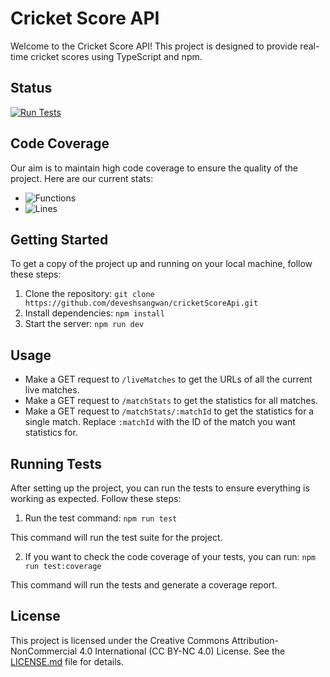 # Cricket Score API

Welcome to the Cricket Score API! This project is designed to provide real-time cricket scores using TypeScript and npm.

## Status

[![Run Tests](https://github.com/deveshsangwan/cricketScoreApi/actions/workflows/test.yml/badge.svg)](https://github.com/deveshsangwan/cricketScoreApi/actions/workflows/test.yml)

## Code Coverage

Our aim is to maintain high code coverage to ensure the quality of the project. Here are our current stats:

- ![Functions](https://img.shields.io/badge/functions-87.85%25-yellow.svg?style=flat)
- ![Lines](https://img.shields.io/badge/lines-84.03%25-yellow.svg?style=flat)

## Getting Started

To get a copy of the project up and running on your local machine, follow these steps:

1. Clone the repository: `git clone https://github.com/deveshsangwan/cricketScoreApi.git`
2. Install dependencies: `npm install`
3. Start the server: `npm run dev`

## Usage

- Make a GET request to `/liveMatches` to get the URLs of all the current live matches.
- Make a GET request to `/matchStats` to get the statistics for all matches.
- Make a GET request to `/matchStats/:matchId` to get the statistics for a single match. Replace `:matchId` with the ID of the match you want statistics for.

## Running Tests

After setting up the project, you can run the tests to ensure everything is working as expected. Follow these steps:

1. Run the test command: `npm run test`

This command will run the test suite for the project.

2. If you want to check the code coverage of your tests, you can run: `npm run test:coverage`

This command will run the tests and generate a coverage report.

## License

This project is licensed under the Creative Commons Attribution-NonCommercial 4.0 International (CC BY-NC 4.0) License. See the [LICENSE.md](LICENSE.md) file for details.